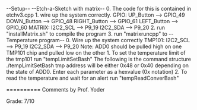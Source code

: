 --Setup--
--Etch-a-Sketch with matrix--
    0. The code for this is contained in etchv3.cpp
    1. wire up the system correctly.
        GPIO:
        UP_Button --> GPIO_49
        DOWN_Button --> GPIO_48
        RIGHT_Button --> GPIO_61
        LEFT_Button --> GPIO_60
    MATRIX:
        I2C2_SCL --> P9_19
        I2C2_SDA --> P9_20
    2. run "installMatrix.sh" to compile the program
    3. run "matrixruncpp" to 
--Temperature program--
    0. Wire up the system correctly
    TMP101:
        I2C2_SCL --> P9_19
        I2C2_SDA --> P9_20
        Note: ADD0 should be pulled high on one TMP101 chip and pulled low on the other
    1. To set the temperature limit of the tmp101 run "tempLimitSetBash"
    The following is the command structure
        ./tempLimitSetBash <tmpaddress> <lowlimit> <highlimit>
    tmp address will be either 0x48 or 0x40 depending on the state of ADD0.
    Enter each parameter as a hexvalue (0x notation)
    2. To read the temperature and wait for an alert run "tempReadConverBash"


==========
Comments by Prof. Yoder

Grade:  7/10

